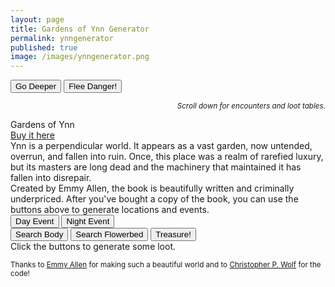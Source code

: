 ```yaml
---
layout: page
title: Gardens of Ynn Generator
permalink: ynngenerator
published: true
image: /images/ynngenerator.png
---
```

<div class="buttonWrapper">
  <button class="btn btn-primary" onclick="goDeeper()">Go Deeper</button>
  <button class="btn btn-primary" onclick="fleeDanger()">Flee Danger!</button>
</div>
<p style="text-align: right;font-style: italic;"><small>Scroll down for encounters and loot tables.</small></p>

<div class="container generatorCard">
  <div class="row pastRecords">
    <div class="col-xl-6 col-md-12 tightSpacing h3" id="pastLocations"></div>
    <div class="col-xl-6 col-md-12 tightSpacing h3" id="pastDetails"><a href="https://www.drivethrurpg.com/product/237544/The-Gardens-Of-Ynn"></a></div>
  </div>
  <div class="row">
    <div class="col-xl-6 col-md-12 tightSpacing h2" id="locationTitle">Gardens of Ynn</div>
    <div class="col-xl-6 col-md-12 tightSpacing h2" id="detailTitle"><a href="https://www.drivethrurpg.com/product/237544/The-Gardens-Of-Ynn">Buy it here</a></div>
  </div>
  <div class="row">
    <div id="locationDesc" class="col-xl-6 col-md-12" style="border-right: 1px solid var(--border-color);">
    Ynn is a perpendicular world. It appears as a vast garden, now untended, overrun, and fallen into ruin. Once, this place was a realm of rarefied luxury, but its masters are long dead and the machinery that maintained it has fallen into disrepair.
    </div>
    <div id="detailDesc" class="col-xl-6 col-md-12">
    Created by Emmy Allen, the book is beautifully written and criminally underpriced. After you've bought a copy of the book, you can use the buttons above to generate locations and events.
    </div>
	</div>
</div>

<div class="buttonWrapper">
  <button class="btn btn-primary" onclick="dayEvent()">Day Event</button>
  <button class="btn btn-primary" onclick="nightEvent()">Night Event</button>
</div>

<div class="container generatorCard">
  <div class="row" id="eventText">
	</div>
</div>

<div class="buttonWrapper">
  <button class="btn btn-primary" onclick="searchBody()">Search Body</button>
  <button class="btn btn-primary" onclick="searchFlowerbed()">Search Flowerbed</button>
  <button class="btn btn-primary" onclick="treasure()">Treasure!</button>
</div>

<div class="container generatorCard">
  <div class="row">
    <div class="col tightSpacing h3" id="generatorTitle">Click the buttons to generate some loot.</div>
  </div>
</div>

<small>Thanks to <a href="https://www.patreon.com/EmmyCavegirlAllen/overview/">Emmy Allen</a> for making such a beautiful world and to <a href="http://chrispwolf.com/">Christopher P. Wolf</a> for the code!</small>

<script>
var currentLayer = -1;
var ynn;

var xmlhttp = new XMLHttpRequest();
xmlhttp.onreadystatechange = function() {
  if (this.readyState == 4 && this.status == 200) {
    ynn = JSON.parse(this.responseText);
  }
};
xmlhttp.open("GET", "https://technicalgrimoire.com/ynn.json", true);
xmlhttp.send();

function goDeeper() {
//Add to the list of past locations
document.getElementById("pastLocations").innerHTML = document.getElementById("pastLocations").innerHTML + document.getElementById("locationTitle").innerHTML + "<br>";

document.getElementById("pastDetails").innerHTML = document.getElementById("pastDetails").innerHTML + document.getElementById("detailTitle").innerHTML + "<br>";

//increase to the next Layer
currentLayer++;
var nextLocation = Math.floor(Math.random() * 20) + currentLayer;
var nextDetail = Math.floor(Math.random() * 20) + currentLayer;

document.getElementById("locationTitle").innerHTML = currentLayer + ". " + ynn.locations[currentLayer].title + " <small>pg " + ynn.locations[currentLayer].page + "</small>";

document.getElementById("detailTitle").innerHTML = currentLayer + ". " + ynn.details[currentLayer].title + " <small>pg " + ynn.details[currentLayer].page + "</small>";

document.getElementById("locationDesc").innerHTML = ynn.locations[currentLayer].description;
document.getElementById("detailDesc").innerHTML = ynn.details[currentLayer].description;
}

function dayEvent() {
  var nextEvent = Math.floor(Math.random()*ynn.events.length);
  var eventDescription = ynn.events[nextEvent].description;
  var encounters = "";

  for (i = 0; i < ynn.events[nextEvent].encounters; i++) {
    var nextEncounter = ynn.dayEncounters[Math.floor(Math.random()*ynn.dayEncounters.length)];

    encounters = "<hr class=\"tightSpacing\"><strong>" + encounters + 
    nextEncounter.title + " <small>pg " +  nextEncounter.page + "</small><br>" +
    nextEncounter.description + "<br><i>" + nextEncounter.stats + "</i>";
  }

  document.getElementById("eventText").innerHTML = eventDescription + encounters;
}

</script>